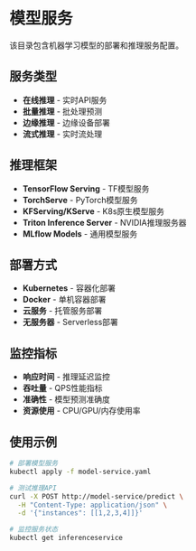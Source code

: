 # 模型服务

该目录包含机器学习模型的部署和推理服务配置。

## 服务类型

- **在线推理** - 实时API服务
- **批量推理** - 批处理预测
- **边缘推理** - 边缘设备部署
- **流式推理** - 实时流处理

## 推理框架

- **TensorFlow Serving** - TF模型服务
- **TorchServe** - PyTorch模型服务
- **KFServing/KServe** - K8s原生模型服务
- **Triton Inference Server** - NVIDIA推理服务器
- **MLflow Models** - 通用模型服务

## 部署方式

- **Kubernetes** - 容器化部署
- **Docker** - 单机容器部署
- **云服务** - 托管服务部署
- **无服务器** - Serverless部署

## 监控指标

- **响应时间** - 推理延迟监控
- **吞吐量** - QPS性能指标
- **准确性** - 模型预测准确度
- **资源使用** - CPU/GPU/内存使用率

## 使用示例

```bash
# 部署模型服务
kubectl apply -f model-service.yaml

# 测试推理API
curl -X POST http://model-service/predict \
  -H "Content-Type: application/json" \
  -d '{"instances": [[1,2,3,4]]}'

# 监控服务状态
kubectl get inferenceservice
```